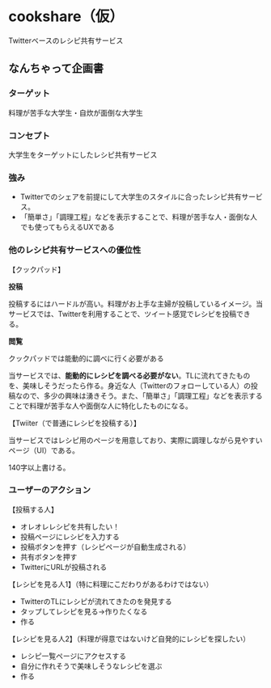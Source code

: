 # cookshare（仮）
Twitterベースのレシピ共有サービス

## なんちゃって企画書
### ターゲット
料理が苦手な大学生・自炊が面倒な大学生

### コンセプト
大学生をターゲットにしたレシピ共有サービス

### 強み
- Twitterでのシェアを前提にして大学生のスタイルに合ったレシピ共有サービス。
- 「簡単さ」「調理工程」などを表示することで、料理が苦手な人・面倒な人でも使ってもらえるUXである

### 他のレシピ共有サービスへの優位性
【クックパッド】

**投稿**

投稿するにはハードルが高い。料理がお上手な主婦が投稿しているイメージ。当サービスでは、Twitterを利用することで、ツイート感覚でレシピを投稿できる。

**閲覧**

クックパッドでは能動的に調べに行く必要がある

当サービスでは、**能動的にレシピを調べる必要がない**。TLに流れてきたものを、美味しそうだったら作る。身近な人（Twitterのフォローしている人）の投稿なので、多少の興味は湧きそう。また、「簡単さ」「調理工程」などを表示することで料理が苦手な人や面倒な人に特化したものになる。

【Twiiter（で普通にレシピを投稿する）】

当サービスではレシピ用のページを用意しており、実際に調理しながら見やすいページ（UI）である。

140字以上書ける。

### ユーザーのアクション
【投稿する人】

- オレオレレシピを共有したい！
- 投稿ページにレシピを入力する
- 投稿ボタンを押す（レシピページが自動生成される）
- 共有ボタンを押す
- TwitterにURLが投稿される

【レシピを見る人1】（特に料理にこだわりがあるわけではない）

- TwitterのTLにレシピが流れてきたのを発見する
- タップしてレシピを見る→作りたくなる
- 作る

【レシピを見る人2】（料理が得意ではないけど自発的にレシピを探したい）

- レシピ一覧ページにアクセスする
- 自分に作れそうで美味しそうなレシピを選ぶ
- 作る
